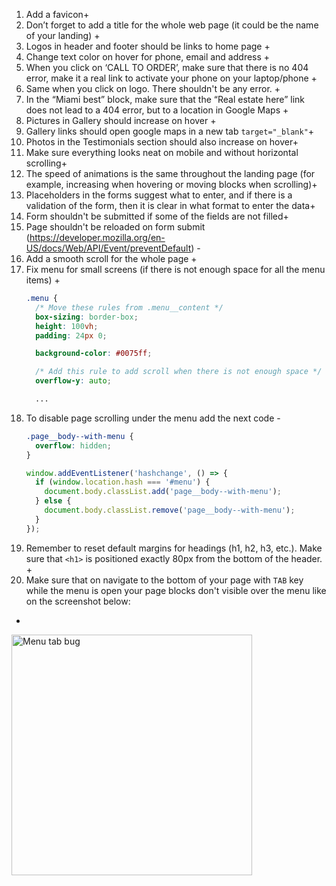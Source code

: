 1. Add a favicon+
2. Don’t forget to add a title for the whole web page (it could be the name of your landing) +
3. Logos in header and footer should be links to home page +
4. Change text color on hover for phone, email and address +
5. When you click on ‘CALL TO ORDER’, make sure that there is no 404 error, make it a real link to activate your phone on your laptop/phone +
6. Same when you click on logo. There shouldn't be any error. +
7. In the “Miami best” block, make sure that the “Real estate here” link does not lead to a 404 error, but to a location in Google Maps +
8. Pictures in Gallery should increase on hover +
9. Gallery links should open google maps in a new tab `target="_blank"`+
10. Photos in the Testimonials section should also increase on hover+
11. Make sure everything looks neat on mobile and without horizontal scrolling+
12. The speed of animations is the same throughout the landing page (for example, increasing when hovering or moving blocks when scrolling)+
13. Placeholders in the forms suggest what to enter, and if there is a validation of the form, then it is clear in what format to enter the data+
14. Form shouldn't be submitted if some of the fields are not filled+
15. Page shouldn't be reloaded on form submit (https://developer.mozilla.org/en-US/docs/Web/API/Event/preventDefault) - 
16. Add a smooth scroll for the whole page +
17. Fix menu for small screens (if there is not enough space for all the menu items) +
    ```css
    .menu {
      /* Move these rules from .menu__content */
      box-sizing: border-box;
      height: 100vh;
      padding: 24px 0;

      background-color: #0075ff;

      /* Add this rule to add scroll when there is not enough space */
      overflow-y: auto;

      ...
    ```
15. To disable page scrolling under the menu add the next code -
    ```css
    .page__body--with-menu {
      overflow: hidden;
    }
    ```
    ```js
    window.addEventListener('hashchange', () => {
      if (window.location.hash === '#menu') {
        document.body.classList.add('page__body--with-menu');
      } else {
        document.body.classList.remove('page__body--with-menu');
      }
    }); 
    ``` 
16. Remember to reset default margins for headings (h1, h2, h3, etc.). Make sure that ```<h1>``` is positioned exactly 80px from the bottom of the header. +
17. Make sure that on navigate to the bottom of your page with `TAB` key while the menu is open your page blocks don't visible over the menu like on the screenshot below: 
+

<img width="385" alt="Menu tab bug" src="https://user-images.githubusercontent.com/47606379/139260485-6882a4ec-756b-4bc4-b079-782de01ef5f6.png">
